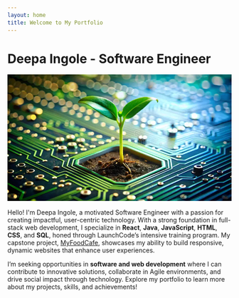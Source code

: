 ```yaml
---
layout: home
title: Welcome to My Portfolio
---
```

# Deepa Ingole - Software Engineer

![Personal Brand Image](assets/images/brand-image.jpg) <!-- Placeholder for brand image, e.g., sprouting plant in tech circuit -->

Hello! I'm Deepa Ingole, a motivated Software Engineer with a passion for creating impactful, user-centric technology. With a strong foundation in full-stack web development, I specialize in **React**, **Java**, **JavaScript**, **HTML**, **CSS**, and **SQL**, honed through LaunchCode’s intensive training program. My capstone project, [MyFoodCafe](https://myfoodcafeforlaunchcode.netlify.app/), showcases my ability to build responsive, dynamic websites that enhance user experiences.

I’m seeking opportunities in **software and web development** where I can contribute to innovative solutions, collaborate in Agile environments, and drive social impact through technology. Explore my portfolio to learn more about my projects, skills, and achievements!
